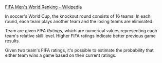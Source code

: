 [FIFA Men's World Ranking - Wikipedia](https://en.wikipedia.org/wiki/FIFA_Men%27s_World_Ranking#Current_calculation_method)

In soccer's World Cup, the knockout round consists of 16 teams. In each round, each team plays another team and the losing teams are eliminated.

Team are given *FIFA Ratings*, which are numerical values representing each team's relative skill level. Higher FIFA ratings indicate better previous game results.

Given two team's FIFA ratings, it's possible to estimate the probability that either team wins a game based on their current ratings.